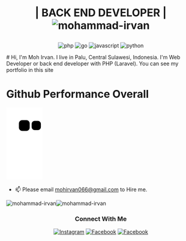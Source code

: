 # <p align="center">| BACK END DEVELOPER |  <img src="https://komarev.com/ghpvc/?username=mohammad-irvan&label=Profile%20views&color=0e75b6&style=flat" alt="mohammad-irvan" /> </p>
<p align="center"><img src="https://img.shields.io/badge/PHP-777BB4?style=for-the-badge&logo=php&logoColor=white" height="32px" alt="php">  <img src="https://img.shields.io/badge/Go-00ADD8?style=for-the-badge&logo=go&logoColor=white" height="32px" alt="go">  <img src="https://img.shields.io/badge/JavaScript-323330?style=for-the-badge&logo=javascript&logoColor=F7DF1E" height="32px" alt="javascript">  <img src="https://img.shields.io/badge/Python-3776AB?style=for-the-badge&logo=python&logoColor=white" height="32px" alt="python"></p>
# Hi, I'm Moh Irvan. I live in Palu, Central Sulawesi, Indonesia. I'm Web Developer or back end developer with PHP (Laravel). You can see my portfolio in this site


# Github Performance Overall
<!-- refer this: https://dev.to/mishmanners/how-to-enable-github-actions-on-your-profile-readme-for-a-contribution-graph-4l66 -->
![mayankchaudhary26 snake gif](https://github.com/mayankchaudhary26/mayankchaudhary26/blob/output/github-contribution-grid-snake.svg)      
     
- 📫 Please email mohirvan066@gmail.com to Hire me.
<p><img align="left" src="https://github-readme-stats.vercel.app/api/top-langs?username=mohammad-irvan&show_icons=true&locale=en&layout=compact" alt="mohammad-irvan" /></p> <p><img align="rigth" src="https://github-readme-streak-stats.herokuapp.com/?user=mohammad-irvan&" alt="mohammad-irvan" /></p>

<h3 align="center">Connect With Me</h3>
<p align="center">
<a href="https://www.instagram.com/moh_irvan09" target="_blank"><img src="https://img.shields.io/badge/Instagram-%23E4405F.svg?&style=flat-square&logo=instagram&logoColor=white" height="32px" alt="Instagram"></a>
<a href="https://web.facebook.com/uninstaller.user/" target="_blank"><img src="https://img.shields.io/badge/Facebook-1877F2?style=for-the-badge&logo=facebook&logoColor=white" height="32px" alt="Facebook"></a>
<a href="https://github.com/mohammad-irvan" target="_blank"><img src="https://img.shields.io/badge/GitHub-100000?style=for-the-badge&logo=github&logoColor=white" height="32px" alt="Facebook"></a>
     </p>


